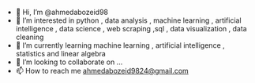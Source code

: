 - 👋 Hi, I’m @ahmedabozeid98
- 👀 I’m interested in python , data analysis , machine learning , artificial intelligence , data science , web scraping ,sql , data visualization , data cleaning
- 🌱 I’m currently learning machine learning , artificial intelligence , statistics and linear algebra
- 💞️ I’m looking to collaborate on ...
- 📫 How to reach me  ahmedabozeid9824@gmail.com

<!---
ahmedabozeid98/ahmedabozeid98 is a ✨ special ✨ repository because its `README.md` (this file) appears on your GitHub profile.
You can click the Preview link to take a look at your changes.
--->
